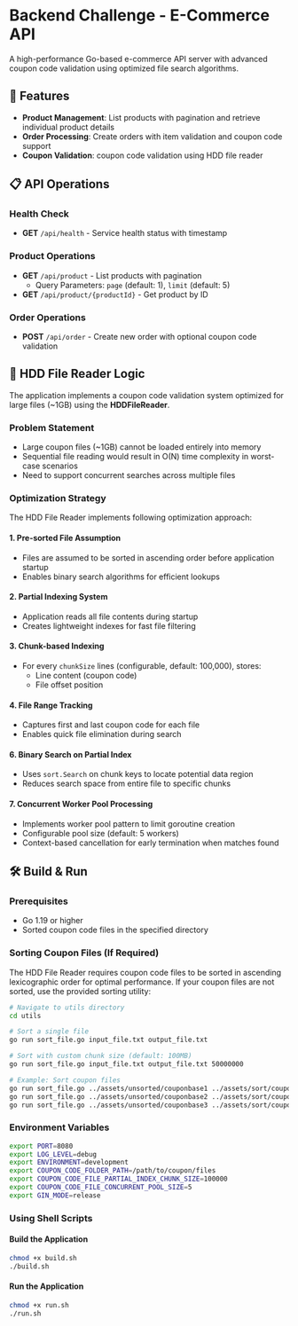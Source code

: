 # Backend Challenge - E-Commerce API

A high-performance Go-based e-commerce API server with advanced coupon code validation using optimized file search algorithms.

## 🚀 Features

- **Product Management**: List products with pagination and retrieve individual product details
- **Order Processing**: Create orders with item validation and coupon code support
- **Coupon Validation**:  coupon code validation using  HDD file reader

## 📋 API Operations

### Health Check
- **GET** `/api/health` - Service health status with timestamp

### Product Operations
- **GET** `/api/product` - List products with pagination
  - Query Parameters: `page` (default: 1), `limit` (default: 5)
- **GET** `/api/product/{productId}` - Get product by ID

### Order Operations
- **POST** `/api/order` - Create new order with optional coupon code validation

## 🧠 HDD File Reader Logic

The application implements a coupon code validation system optimized for large files (~1GB) using the **HDDFileReader**.

### Problem Statement
- Large coupon files (~1GB) cannot be loaded entirely into memory
- Sequential file reading would result in O(N) time complexity in worst-case scenarios
- Need to support concurrent searches across multiple files

### Optimization Strategy

The HDD File Reader implements following optimization approach:

#### 1. **Pre-sorted File Assumption**
- Files are assumed to be sorted in ascending order before application startup
- Enables binary search algorithms for efficient lookups

#### 2. **Partial Indexing System**
- Application reads all file contents during startup
- Creates lightweight indexes for fast file filtering

#### 3. **Chunk-based Indexing**
- For every `chunkSize` lines (configurable, default: 100,000), stores:
  - Line content (coupon code)
  - File offset position

#### 4. **File Range Tracking**
- Captures first and last coupon code for each file
- Enables quick file elimination during search

#### 6. **Binary Search on Partial Index**
- Uses `sort.Search` on chunk keys to locate potential data region
- Reduces search space from entire file to specific chunks

#### 7. **Concurrent Worker Pool Processing**
- Implements worker pool pattern to limit goroutine creation
- Configurable pool size (default: 5 workers)
- Context-based cancellation for early termination when matches found


## 🛠️ Build & Run

### Prerequisites
- Go 1.19 or higher
- Sorted coupon code files in the specified directory

### Sorting Coupon Files (If Required)

The HDD File Reader requires coupon code files to be sorted in ascending lexicographic order for optimal performance. If your coupon files are not sorted, use the provided sorting utility:

```bash
# Navigate to utils directory
cd utils

# Sort a single file
go run sort_file.go input_file.txt output_file.txt

# Sort with custom chunk size (default: 100MB)
go run sort_file.go input_file.txt output_file.txt 50000000

# Example: Sort coupon files
go run sort_file.go ../assets/unsorted/couponbase1 ../assets/sort/couponbase1
go run sort_file.go ../assets/unsorted/couponbase2 ../assets/sort/couponbase2
go run sort_file.go ../assets/unsorted/couponbase3 ../assets/sort/couponbase3
```



### Environment Variables
```bash
export PORT=8080
export LOG_LEVEL=debug
export ENVIRONMENT=development
export COUPON_CODE_FOLDER_PATH=/path/to/coupon/files
export COUPON_CODE_FILE_PARTIAL_INDEX_CHUNK_SIZE=100000
export COUPON_CODE_FILE_CONCURRENT_POOL_SIZE=5
export GIN_MODE=release
```

### Using Shell Scripts

#### Build the Application
```bash
chmod +x build.sh
./build.sh
```

#### Run the Application
```bash
chmod +x run.sh
./run.sh
```

